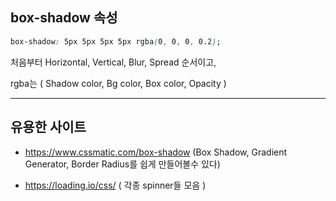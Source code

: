 ## box-shadow 속성

```css
box-shadow: 5px 5px 5px 5px rgba(0, 0, 0, 0.2);
```
처음부터 Horizontal, Vertical, Blur, Spread 순서이고,

rgba는 ( Shadow color, Bg color, Box color, Opacity )

***

## 유용한 사이트

* https://www.cssmatic.com/box-shadow (Box Shadow, Gradient Generator, Border Radius를 쉽게 만들어볼수 있다)

* https://loading.io/css/ ( 각종 spinner들 모음 )
